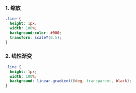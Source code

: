 ### 1. 缩放
```css
.line {
  height: 1px;
  width: 100%;
  background-color: #000;
  transform: scaleY(0.5);
}

```
### 2. 线性渐变
```css
.line {
  height: 1px;
  width: 100%;
  background: linear-gradient(0deg, transparent, black);
}

```